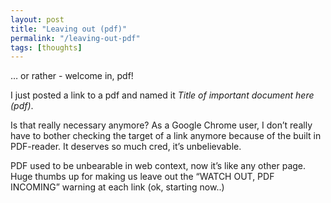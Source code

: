 ```yaml
---
layout: post
title: "Leaving out (pdf)"
permalink: "/leaving-out-pdf"
tags: [thoughts]
---
```


… or rather - welcome in, pdf!

I just posted a link to a pdf and named it <em>Title of important document here (pdf)</em>.

Is that really necessary anymore? As a Google Chrome user, I don’t really have to bother checking the target of a link anymore because of the built in PDF-reader. It deserves so much cred, it’s unbelievable.

PDF used to be unbearable in web context, now it’s like any other page. Huge thumbs up for making us leave out the “WATCH OUT, PDF INCOMING” warning at each link (ok, starting now..)
